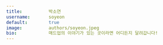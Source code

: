 ```yaml
---
title:          박소연
username:       soyeon
default:        true
image:          authors/soyeon.jpeg
bio:            매드업의 이야기가 있는 곳이라면 어디든지 달려갑니다!
---
```

